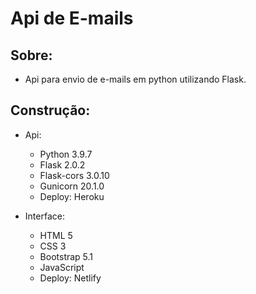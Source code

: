 # Api de E-mails

## Sobre:
- Api para envio de e-mails em python utilizando Flask.

## Construção:
- Api:
  - Python 3.9.7
  - Flask 2.0.2
  - Flask-cors 3.0.10
  - Gunicorn 20.1.0
  - Deploy: Heroku

- Interface:
  - HTML 5
  - CSS 3
  - Bootstrap 5.1
  - JavaScript
  - Deploy: Netlify
